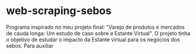 # web-scraping-sebos
Programa inspirado no meu projeto final: "Varejo de produtos e mercados de cauda longa: Um estudo de caso sobre a Estante Virtual".  O projeto tinha o objetivo de estudar o impacto da Estante virtual para os negócios dos sebos. Para auxiliar

